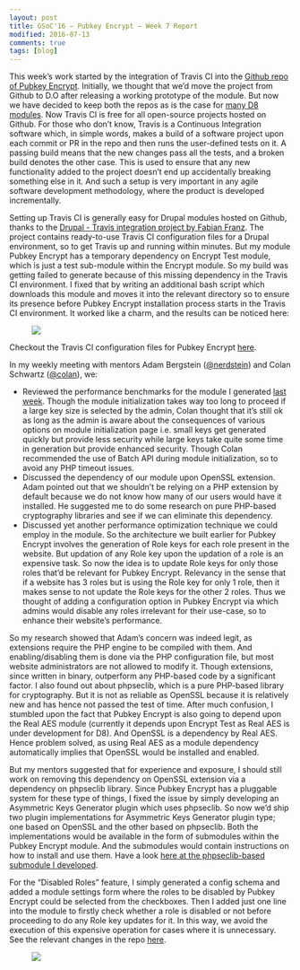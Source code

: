 ```yaml
---
layout: post
title: GSoC'16 – Pubkey Encrypt – Week 7 Report
modified: 2016-07-13
comments: true
tags: [blog]
---
```


This week’s work started by the integration of Travis CI into the <a href="https://github.com/d8-contrib-modules/pubkey_encrypt">Github repo of Pubkey Encrypt</a>. Initially, we thought that we’d move the project from Github to D.O after releasing a working prototype of the module. But now we have decided to keep both the repos as is the case for <a href="https://github.com/d8-contrib-modules/"> many D8 modules</a>. Now Travis CI is free for all open-source projects hosted on Github. For those who don’t know, Travis is a Continuous Integration software which, in simple words, makes a build of a software project upon each commit or PR in the repo and then runs the user-defined tests on it. A passing build means that the new changes pass all the tests, and a broken build denotes the other case. This is used to ensure that any new functionality added to the project doesn’t end up accidentally breaking something else in it. And such a setup is very important in any agile software development methodology, where the product is developed incrementally.

Setting up Travis CI is generally easy for Drupal modules hosted on Github, thanks to the <a href="https://github.com/LionsAd/drupal_ti">Drupal - Travis integration project by Fabian Franz</a>. The project contains ready-to-use Travis CI configuration files for a Drupal environment, so to get Travis up and running within minutes. But my module Pubkey Encrypt has a temporary dependency on Encrypt Test module, which is just a test sub-module within the Encrypt module. So my build was getting failed to generate because of this missing dependency in the Travis CI environment. I fixed that by writing an additional bash script which downloads this module and moves it into the relevant directory so to ensure its presence before Pubkey Encrypt installation process starts in the Travis CI environment. It worked like a charm, and the results can be noticed here:

<figure>
  <img src="http://www.talhaparacha.com/build-status.png">
</figure>

Checkout the Travis CI configuration files for Pubkey Encrypt <a href="https://github.com/d8-contrib-modules/pubkey_encrypt/commit/6f6239ebb66ce7b2d47cf99c6887a0beae3bc51b">here<a/>.

In my weekly meeting with mentors Adam Bergstein (<a href ='https://www.drupal.org/u/nerdstein'>@nerdstein</a>) and Colan Schwartz (<a href='https://www.drupal.org/u/colan'>@colan</a>), we:

* Reviewed the performance benchmarks for the module I generated <a href="http://www.talhaparacha.com/gsoc-2016-week-6-report/">last week</a>. Though the module initialization takes way too long to proceed if a large key size is selected by the admin, Colan thought that it’s still ok as long as the admin is aware about the consequences of various options on module initialization page i.e. small keys get generated quickly but provide less security while large keys take quite some time in generation but provide enhanced security. Though Colan recommended the use of Batch API during module initialization, so to avoid any PHP timeout issues.
* Discussed the dependency of our module upon OpenSSL extension. Adam pointed out that we shouldn’t be relying on a PHP extension by default because we do not know how many of our users would have it installed. He suggested me to do some research on pure PHP-based cryptography libraries and see if we can eliminate this dependency.
* Discussed yet another performance optimization technique we could employ in the module. So the architecture we built earlier for Pubkey Encrypt involves the generation of Role keys for each role present in the website. But updation of any Role key upon the updation of a role is an expensive task. So now the idea is to update Role keys for only those roles that’d be relevant for Pubkey Encrypt. Relevancy in the sense that if a website has 3 roles but is using the Role key for only 1 role, then it makes sense to not update the Role keys for the other 2 roles. Thus we thought of adding a configuration option in Pubkey Encrypt via which admins would disable any roles irrelevant for their use-case, so to enhance their website’s performance.

So my research showed that Adam’s concern was indeed legit, as extensions require the PHP engine to be compiled with them. And enabling/disabling them is done via the PHP configuration file, but most website administrators are not allowed to modify it. Though extensions, since written in binary, outperform any PHP-based code by a significant factor. I also found out about phpseclib, which is a pure PHP-based library for cryptography. But it is not as reliable as OpenSSL because it is relatively new and has hence not passed the test of time. After much confusion, I stumbled upon the fact that Pubkey Encrypt is also going to depend upon the Real AES module (currently it depends upon Encrypt Test as Real AES is under development for D8). And OpenSSL is a dependency by Real AES. Hence problem solved, as using Real AES as a module dependency automatically implies that OpenSSL would be installed and enabled.

But my mentors suggested that for experience and exposure, I should still work on removing this dependency on OpenSSL extension via a dependency on phpseclib library. Since Pubkey Encrypt has a pluggable system for these type of things, I fixed the issue by simply developing an Asymmetric Keys Generator plugin which uses phpseclib. So now we’d ship two plugin implementations for Asymmetric Keys Generator plugin type; one based on OpenSSL and the other based on phpseclib. Both the implementations would be available in the form of submodules within the Pubkey Encrypt module. And the submodules would contain instructions on how to install and use them. Have a look <a href="https://github.com/talhaparacha/pubkey_encrypt/commit/770afd1d542417b2e86970d03ef7a7ad35b279d7">here at the phpseclib-based submodule I developed</a>.

For the “Disabled Roles” feature, I simply generated a config schema and added a module settings form where the roles to be disabled by Pubkey Encrypt could be selected from the checkboxes. Then I added just one line into the module to firstly check whether a role is disabled or not before proceeding to do any Role key updates for it. In this way, we avoid the execution of this expensive operation for cases where it is unnecessary. See the relevant changes in the repo <a href="https://github.com/talhaparacha/pubkey_encrypt/commit/294185e40b1f4a70bbbe64b7142ee23f5b79a52e">here</a>.

<figure>
  <img src="http://www.talhaparacha.com/disable-roles.png">
</figure>
